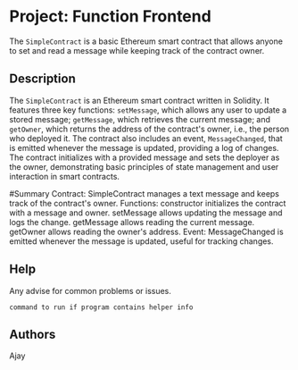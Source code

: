 # Project: Function Frontend

The `SimpleContract` is a basic Ethereum smart contract that allows anyone to set and read a message while keeping track of the contract owner.

## Description

The `SimpleContract` is an Ethereum smart contract written in Solidity. It features three key functions: `setMessage`, which allows any user to update a stored message; `getMessage`, which retrieves the current message; and `getOwner`, which returns the address of the contract's owner, i.e., the person who deployed it. The contract also includes an event, `MessageChanged`, that is emitted whenever the message is updated, providing a log of changes. The contract initializes with a provided message and sets the deployer as the owner, demonstrating basic principles of state management and user interaction in smart contracts.

#Summary
Contract: SimpleContract manages a text message and keeps track of the contract's owner.
Functions:
constructor initializes the contract with a message and owner.
setMessage allows updating the message and logs the change.
getMessage allows reading the current message.
getOwner allows reading the owner's address.
Event:
MessageChanged is emitted whenever the message is updated, useful for tracking changes.

## Help

Any advise for common problems or issues.
```
command to run if program contains helper info
```

## Authors

Ajay



